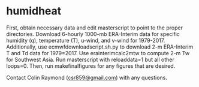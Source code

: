# humidheat

First, obtain necessary data and edit masterscript to point to the proper directories.
    Download 6-hourly 1000-mb ERA-Interim data for specific humidity (q), temperature (T), u-wind, and v-wind for 1979-2017.
    Additionally, use ecmwfdownloadscript.sh.py to download 2-m ERA-Interim T and Td data for 1979=2017.
    Use erainterimcalc2mtw to compute 2-m Tw for Southwest Asia.
Run masterscript with reloaddata=1 but all other loops=0.
Then, run makefinalfigures for any figures that are desired.

Contact Colin Raymond (csr859@gmail.com) with any questions.
